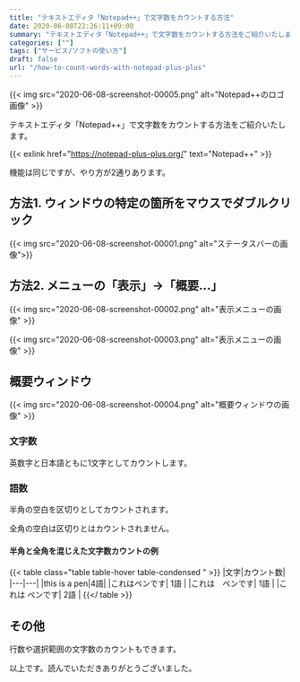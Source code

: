 ```yaml
---
title: "テキストエディタ「Notepad++」で文字数をカウントする方法"
date: 2020-06-08T22:26:11+09:00
summary: "テキストエディタ「Notepad++」で文字数をカウントする方法をご紹介いたします。"
categories: [""]
tags: ["サービス/ソフトの使い方"]
draft: false
url: "/how-to-count-words-with-notepad-plus-plus"
---
```


{{< img src="2020-06-08-screenshot-00005.png" alt="Notepad++のロゴ画像" >}}

テキストエディタ「Notepad++」で文字数をカウントする方法をご紹介いたします。

{{< exlink href="https://notepad-plus-plus.org/" text="Notepad++" >}}

機能は同じですが、やり方が2通りあります。

## 方法1. ウィンドウの特定の箇所をマウスでダブルクリック

{{< img src="2020-06-08-screenshot-00001.png" alt="ステータスバーの画像">}}

## 方法2. メニューの「表示」→「概要...」

{{< img src="2020-06-08-screenshot-00002.png" alt="表示メニューの画像" >}}

{{< img src="2020-06-08-screenshot-00003.png" alt="表示メニューの画像" >}}

## 概要ウィンドウ

{{< img src="2020-06-08-screenshot-00004.png" alt="概要ウィンドウの画像" >}}

### 文字数

英数字と日本語ともに1文字としてカウントします。

### 語数

半角の空白を区切りとしてカウントされます。

全角の空白は区切りとはカウントされません。

#### 半角と全角を混じえた文字数カウントの例

{{< table class="table table-hover table-condensed " >}}
|文字|カウント数|
|---|---|
|this is a pen|4語|
|これはペンです| 1語 |
|これは　ペンです| 1語 |
|これは ペンです| 2語 |
{{</ table >}}

## その他

行数や選択範囲の文字数のカウントもできます。

以上です。読んでいただきありがとうございました。
